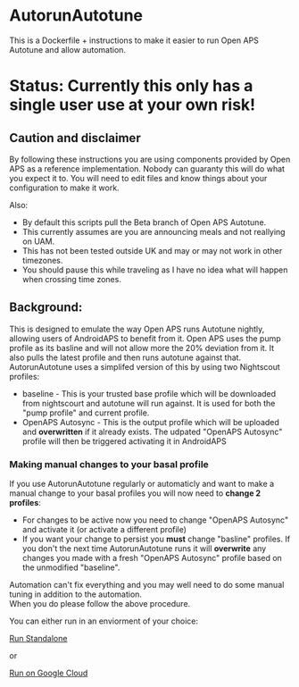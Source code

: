 # AutorunAutotune
This is a Dockerfile + instructions to make it easier to run Open APS Autotune and allow automation.

# Status: Currently this only has a single user use at your own risk!

## Caution and disclaimer
By following these instructions you are using components provided by Open APS as a reference implementation.  Nobody can
guaranty this will do what you expect it to.  You will need to edit files and know things about your configuration to
make it work.

Also:
 - By default this scripts pull the Beta branch of Open APS Autotune. 
 - This currently assumes are you are announcing meals and not reallying on UAM. 
 - This has not been tested outside UK and may or may not work in other timezones.  
 - You should pause this while traveling as I have no idea what will happen when crossing time zones.   

## Background:
This is designed to emulate the way Open APS runs Autotune nightly, allowing users of AndroidAPS to benefit from it. 
Open APS uses the pump profile as its basline and will not allow more the 20% deviation from it. It also pulls the latest
profile and then runs autotune against that.  AutorunAutotune uses a simplifed version of this by using two Nightscout profiles:
- baseline - This is your trusted base profile which will be downloaded from nightscourt and autotune will run against. 
It is used for both the "pump profile" and current profile.
- OpenAPS Autosync - This is the output profile which will be uploaded and **overwritten** if it already exists. 
The udpated "OpenAPS Autosync" profile will then be triggered activating it in AndroidAPS    

### Making manual changes to your basal profile 
If you use AutorunAutotune regularly or automaticly and want to make a manual change to your basal profiles you will 
now need to **change 2 profiles**:
 - For changes to be active now you need to change "OpenAPS Autosync" and activate it (or activate a different profile)
 - If you want your change to persist you **must** change "basline" profiles.  If you don't the next time
  AutorunAutotune runs it will **overwrite** any changes you made with a fresh "OpenAPS Autosync" profile based on the 
  unmodified "baseline".
  
Automation can't fix everything and you may well need to do some manual tuning in addition to the automation.  
When you do please follow the above procedure.
 
You can either run in an enviorment of your choice: 

[Run Standalone](docs/running-standalone.md)

or

[Run on Google Cloud](docs/running-on-gcp.md)

